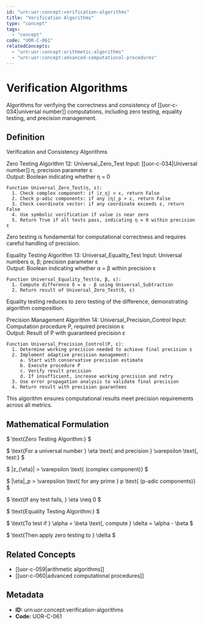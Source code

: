 ```yaml
---
id: "urn:uor:concept:verification-algorithms"
title: "Verification Algorithms"
type: "concept"
tags:
  - "concept"
code: "UOR-C-061"
relatedConcepts:
  - "urn:uor:concept:arithmetic-algorithms"
  - "urn:uor:concept:advanced-computational-procedures"
---
```


# Verification Algorithms

Algorithms for verifying the correctness and consistency of [[uor-c-034|universal number]] computations, including zero testing, equality testing, and precision management.

## Definition

Verification and Consistency Algorithms

Zero Testing
Algorithm 12: Universal_Zero_Test
Input: [[uor-c-034|Universal number]] η, precision parameter ε  
Output: Boolean indicating whether η = 0

```
Function Universal_Zero_Test(η, ε):
  1. Check complex component: if |z_η| > ε, return False
  2. Check p-adic components: if any |η|_p > ε, return False
  3. Check coordinate vector: if any coordinate exceeds ε, return False
  4. Use symbolic verification if value is near zero
  5. Return True if all tests pass, indicating η = 0 within precision ε
```

Zero testing is fundamental for computational correctness and requires careful handling of precision.

Equality Testing
Algorithm 13: Universal_Equality_Test
Input: Universal numbers α, β; precision parameter ε  
Output: Boolean indicating whether α = β within precision ε

```
Function Universal_Equality_Test(α, β, ε):
  1. Compute difference δ = α - β using Universal_Subtraction
  2. Return result of Universal_Zero_Test(δ, ε)
```

Equality testing reduces to zero testing of the difference, demonstrating algorithm composition.

Precision Management
Algorithm 14: Universal_Precision_Control
Input: Computation procedure P, required precision ε  
Output: Result of P with guaranteed precision ε

```
Function Universal_Precision_Control(P, ε):
  1. Determine working precision needed to achieve final precision ε
  2. Implement adaptive precision management:
     a. Start with conservative precision estimate
     b. Execute procedure P
     c. Verify result precision
     d. If insufficient, increase working precision and retry
  3. Use error propagation analysis to validate final precision
  4. Return result with precision guarantees
```

This algorithm ensures computational results meet precision requirements across all metrics.

## Mathematical Formulation

$
\text{Zero Testing Algorithm:}
$

$
\text{For a universal number } \eta \text{ and precision } \varepsilon \text{, test:}
$

$
|z_{\eta}| > \varepsilon \text{ (complex component)}
$

$
|\eta|_p > \varepsilon \text{ for any prime } p \text{ (p-adic components)}
$

$
\text{If any test fails, } \eta \neq 0
$

$
\text{Equality Testing Algorithm:}
$

$
\text{To test if } \alpha = \beta \text{, compute } \delta = \alpha - \beta
$

$
\text{Then apply zero testing to } \delta
$

## Related Concepts

- [[uor-c-059|arithmetic algorithms]]
- [[uor-c-060|advanced computational procedures]]

## Metadata

- **ID:** urn:uor:concept:verification-algorithms
- **Code:** UOR-C-061
